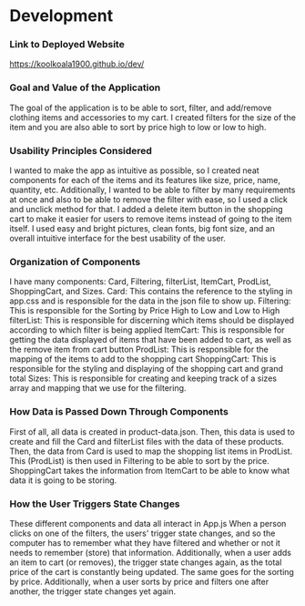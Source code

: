 # Development

### Link to Deployed Website
https://koolkoala1900.github.io/dev/

### Goal and Value of the Application
The goal of the application is to be able to sort, filter, and add/remove clothing items and accessories to my cart.
I created filters for the size of the item and you are also able to sort by price high to low or low to high.

### Usability Principles Considered
I wanted to make the app as intuitive as possible, so I created neat components for each of the items and its features like size, price, name, quantity, etc.
Additionally, I wanted to be able to filter by many requirements at once and also to be able to remove the filter with ease, so I used a click and unclick method for that.
I added a delete item button in the shopping cart to make it easier for users to remove items instead of going to the item itself.
I used easy and bright pictures, clean fonts, big font size, and an overall intuitive interface for the best usability of the user.

### Organization of Components
I have many components: Card, Filtering, filterList, ItemCart, ProdList, ShoppingCart, and Sizes.
Card: This contains the reference to the styling in app.css and is responsible for the data in the json file to show up.
Filtering: This is responsible for the Sorting by Price High to Low and Low to High
filterList: This is responsible for discerning which items should be displayed according to which filter is being applied
ItemCart: This is responsible for getting the data displayed of items that have been added to cart, as well as the remove item from cart button
ProdList: This is responsible for the mapping of the items to add to the shopping cart
ShoppingCart: This is responsible for the styling and displaying of the shopping cart and grand total
Sizes: This is responsible for creating and keeping track of a sizes array and mapping that we use for the filtering.


### How Data is Passed Down Through Components
First of all, all data is created in product-data.json.
Then, this data is used to create and fill the Card and filterList files with the data of these products.
Then, the data from Card is used to map the shopping list items in ProdList.
This (ProdList) is then used in Filtering to be able to sort by the price.
ShoppingCart takes the information from ItemCart to be able to know what data it is going to be storing.

### How the User Triggers State Changes
These different components and data all interact in App.js
When a person clicks on one of the filters, the users' trigger state changes, and so the computer has to remember what they have filtered and whether or not it needs to remember (store) that information. 
Additionally, when a user adds an item to cart (or removes), the trigger state changes again, as the total price of the cart is constantly being updated.
The same goes for the sorting by price.
Additionally, when a user sorts by price and filters one after another, the trigger state changes yet again.

